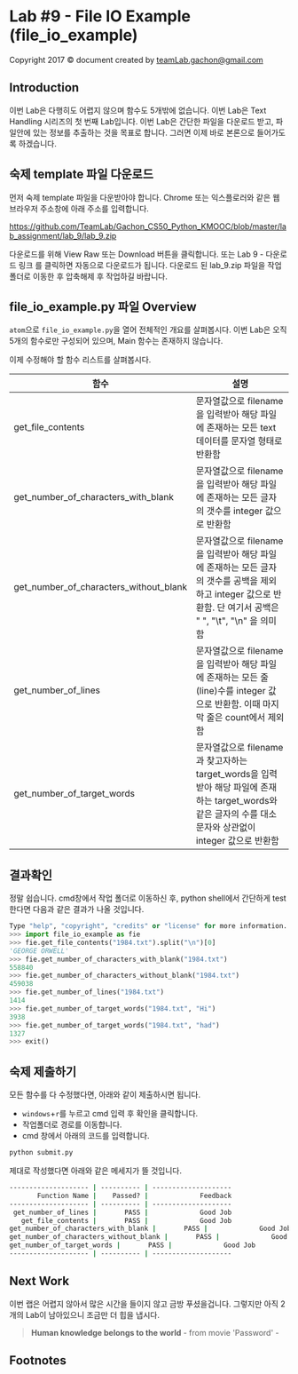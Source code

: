 Lab #9 - File IO Example (file_io_example)
=======
Copyright 2017 © document created by teamLab.gachon@gmail.com

## Introduction
이번 Lab은 다행히도 어렵지 않으며 함수도 5개밖에 없습니다.
이번 Lab은 Text Handling 시리즈의 첫 번째 Lab입니다. 이번 Lab은 간단한 파일을 다운로드 받고, 파일안에 있는 정보를 추출하는 것을 목표로 합니다. 그러면 이제 바로 본론으로 들어가도록 하겠습니다.

## 숙제 template 파일 다운로드
먼저 숙제 template 파일을 다운받아야 합니다. Chrome 또는 익스플로러와 같은 웹 브라우저 주소창에 아래 주소를 입력합니다.

https://github.com/TeamLab/Gachon_CS50_Python_KMOOC/blob/master/lab_assignment/lab_9/lab_9.zip

다운로드를 위해 View Raw 또는 Download 버튼을 클릭합니다. 또는 Lab 9 - 다운로드 링크 를 클릭하면 자동으로 다운로드가 됩니다. 다운로드 된 lab_9.zip 파일을 작업 폴더로 이동한 후 압축해제 후 작업하길 바랍니다.


## file_io_example.py 파일 Overview
`atom`으로 `file_io_example.py`을 열어 전체적인 개요를 살펴봅시다. 이번 Lab은 오직 5개의 함수로만 구성되어 있으며, Main 함수는 존재하지 않습니다.

이제 수정해야 할 함수 리스트를 살펴봅시다.

함수           | 설명
--------       | ---
get_file_contents | 문자열값으로 filename을 입력받아 해당 파일에 존재하는 모든 text 데이터를 문자열 형태로 반환함
get_number_of_characters_with_blank | 문자열값으로 filename을 입력받아 해당 파일에 존재하는 모든 글자의 갯수를 integer 값으로 반환함
get_number_of_characters_without_blank | 문자열값으로 filename을 입력받아 해당 파일에 존재하는 모든 글자의 갯수를 공백을 제외하고 integer 값으로 반환함. 단 여기서 공백은 " ", "\t", "\n" 을 의미함
get_number_of_lines | 문자열값으로 filename을 입력받아 해당 파일에 존재하는 모든 줄(line)수를  integer 값으로 반환함. 이때 마지막 줄은 count에서 제외함
get_number_of_target_words | 문자열값으로 filename과 찾고자하는 target_words을 입력받아 해당 파일에 존재하는 target_words와 같은 글자의 수를 대소문자와 상관없이 integer 값으로 반환함


## 결과확인
정말 쉽습니다. cmd창에서 작업 폴더로 이동하신 후, python shell에서 간단하게 test 한다면 다음과 같은 결과가 나올 것입니다.

```python
Type "help", "copyright", "credits" or "license" for more information.
>>> import file_io_example as fie
>>> fie.get_file_contents("1984.txt").split("\n")[0]
'GEORGE ORWELL'
>>> fie.get_number_of_characters_with_blank("1984.txt")
558840
>>> fie.get_number_of_characters_without_blank("1984.txt")
459038
>>> fie.get_number_of_lines("1984.txt")
1414
>>> fie.get_number_of_target_words("1984.txt", "Hi")
3938
>>> fie.get_number_of_target_words("1984.txt", "had")
1327
>>> exit()
```

## 숙제 제출하기
모든 함수를 다 수정했다면, 아래와 같이 제출하시면 됩니다.
- `windows`+`r`를 누르고 cmd 입력 후 확인을 클릭합니다.
- 작업폴더로 경로를 이동합니다.
- cmd 창에서 아래의 코드를 입력합니다.

```python
python submit.py
```

제대로 작성했다면 아래와 같은 메세지가 뜰 것입니다.
```bash
-------------------- | ---------- | --------------------
       Function Name |    Passed? |             Feedback
-------------------- | ---------- | --------------------
 get_number_of_lines |       PASS |             Good Job
   get_file_contents |       PASS |             Good Job
get_number_of_characters_with_blank |       PASS |             Good Job
get_number_of_characters_without_blank |       PASS |             Good Job
get_number_of_target_words |       PASS |             Good Job
-------------------- | ---------- | --------------------
```  

## Next Work
이번 랩은 어렵지 않아서 많은 시간을 들이지 않고 금방 푸셨을겁니다. 그렇지만 아직 2개의 Lab이 남아있으니 조금만 더 힙을 냅시다.

> **Human knowledge belongs to the world** - from movie 'Password' -

## Footnotes
